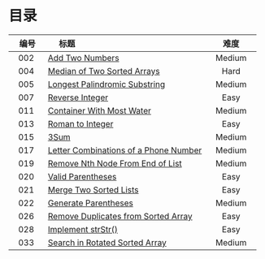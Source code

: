 # 目录



|    编号    |                        标题                       |       难度       |
|:----------:|:----------------------------------------------- | :---------------:|
|   002  |   [Add Two Numbers][1]   |     Medium    |
|   004  |   [Median of Two Sorted Arrays][2]   |     Hard    |
|   005  |   [Longest Palindromic Substring][3]   |     Medium    |
|   007  |   [Reverse Integer][4]   |     Easy    |
|   011  |   [Container With Most Water][5]   |     Medium    |
|   013  |   [Roman to Integer][6]   |     Easy    |
|   015  |   [3Sum][7]   |     Medium    |
|   017  |   [Letter Combinations of a Phone Number][8]   |     Medium    |
|   019  |   [Remove Nth Node From End of List][9]   |     Medium    |
|   020  |   [Valid Parentheses][10]   |     Easy    |
|   021  |   [Merge Two Sorted Lists][11]   |     Easy    |
|   022  |   [Generate Parentheses][12]  |     Medium    |
|   026  |   [Remove Duplicates from Sorted Array][13]  |     Easy    |
|   028  |   [Implement strStr()][14]  |     Easy    |
|   033  |   [Search in Rotated Sorted Array][15]  |     Medium    |


  [1]: https://github.com/Zelda256/LeetCode_Zelda/blob/master/Problems/002.%20Add%20Two%20Numbers.md
  [2]: https://github.com/Zelda256/LeetCode_Zelda/blob/master/Problems/004.%20Median%20of%20Two%20Sorted%20Arrays.md
  [3]: https://github.com/Zelda256/LeetCode_Zelda/blob/master/Problems/005.%20Longest%20Palindromic%20Substring.md
  [4]: https://github.com/Zelda256/LeetCode_Zelda/blob/master/Problems/007.%20Reverse%20Integer.md
  [5]: https://github.com/Zelda256/LeetCode_Zelda/blob/master/Problems/011.%20Container%20With%20Most%20Water.md
  [6]: https://github.com/Zelda256/LeetCode_Zelda/blob/master/Problems/013.%20Roman%20to%20Integer.md
  [7]: https://github.com/Zelda256/LeetCode_Zelda/blob/master/Problems/015.%203Sum.md
  [8]: https://github.com/Zelda256/LeetCode_Zelda/blob/master/Problems/017.%20Letter%20Combinations%20of%20a%20Phone%20Number.md
  [9]: https://github.com/Zelda256/LeetCode_Zelda/blob/master/Problems/019.%20Remove%20Nth%20Node%20From%20End%20of%20List.md
  [10]: https://github.com/Zelda256/LeetCode_Zelda/blob/master/Problems/020.%20Valid%20Parentheses.md
  [11]: https://github.com/Zelda256/LeetCode_Zelda/blob/master/Problems/021.%20Merge%20Two%20Sorted%20Lists.md
  [12]: https://github.com/Zelda256/LeetCode_Zelda/blob/master/Problems/022.%20Generate%20Parentheses.md
  [13]: https://github.com/Zelda256/LeetCode_Zelda/blob/master/Problems/026.%20Remove%20Duplicates%20from%20Sorted%20Array.md
  [14]: https://github.com/Zelda256/LeetCode_Zelda/blob/master/Problems/028.%20Implement%20strStr%28%29.md
  [15]: https://github.com/Zelda256/LeetCode_Zelda/blob/master/Problems/033.%20Search%20in%20Rotated%20Sorted%20Array.md
